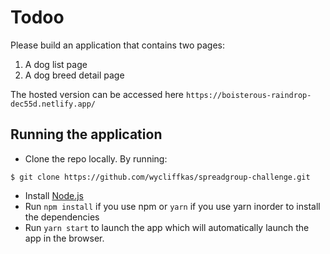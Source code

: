 # Todoo
Please build an application that contains two pages:
1. A dog list page
2. A dog breed detail page

The hosted version can be accessed here ```https://boisterous-raindrop-dec55d.netlify.app/```
## Running the application
- Clone the repo locally. By running:
```
$ git clone https://github.com/wycliffkas/spreadgroup-challenge.git
```
- Install [Node.js](https://nodejs.org/en/)
- Run `npm install` if you use npm or `yarn` if you use yarn inorder to install the dependencies
- Run `yarn start` to launch the app which will automatically launch the app in the browser.
